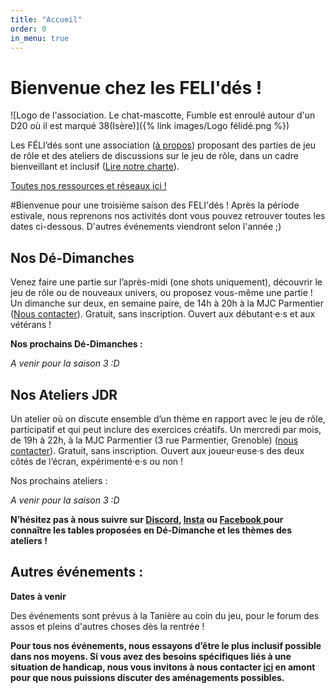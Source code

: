 ```yaml
---
title: "Accueil"
order: 0
in_menu: true
---
```

# Bienvenue chez les FELI'dés !

![Logo de l'association. Le chat-mascotte, Fumble est enroulé autour d'un D20 où il est marqué 38(Isère)]({% link images/Logo félidé.png %})

Les FÉLI’dés sont une association ([à propos](https://felides-jdr.fr/a%20propos%20de%20l%E2%80%99association.html)) proposant des parties de jeu de rôle et des ateliers de discussions sur le jeu de rôle, dans un cadre bienveillant et inclusif ([Lire notre charte](https://felides-jdr.fr/charte%20et%20statuts%20de%20l%E2%80%99association.html)).

<a href="https://linktr.ee/feli.des" class="bouton">Toutes nos ressources et réseaux ici !</a>

#Bienvenue pour une troisième saison des FELI'dés !
Après la période estivale, nous reprenons nos activités dont vous pouvez retrouver toutes les dates ci-dessous. D'autres événements viendront selon l'année ;)

## Nos Dé-Dimanches

Venez faire une partie sur l’après-midi (one shots uniquement), découvrir le jeu de rôle ou de nouveaux univers, ou proposez vous-même une partie ! 
Un dimanche sur deux, en semaine paire, de 14h à 20h à la MJC Parmentier ([Nous contacter](https://felides-jdr.fr/contact.html)). Gratuit, sans inscription. Ouvert aux débutant·e·s et aux vétérans ! 

**Nos prochains Dé-Dimanches :**

*A venir pour la saison 3 :D*

## Nos Ateliers JDR

Un atelier où on discute ensemble d’un thème en rapport avec le jeu de rôle, participatif et qui peut inclure des exercices créatifs. 
Un mercredi par mois, de 19h à 22h, à la MJC Parmentier (3 rue Parmentier, Grenoble) ([nous contacter](https://felides-jdr.fr/contact.html)). Gratuit, sans inscription. Ouvert aux joueur·euse·s des deux côtés de l’écran, expérimenté·e·s ou non !

Nos prochains ateliers :

*A venir pour la saison 3 :D*

**N’hésitez pas à nous suivre sur [Discord](https://discord.gg/dCk7svSNwb), [Insta](https://www.instagram.com/felides_grenoble/) ou [Facebook ](https://www.facebook.com/felides.grenoble) pour connaître les tables proposées en Dé-Dimanche et les thèmes des ateliers !**

## Autres événements :

**Dates à venir**

Des événements sont prévus à la Tanière au coin du jeu, pour le forum des assos et pleins d'autres choses dès la rentrée !


**Pour tous nos événements, nous essayons d’être le plus inclusif possible dans nos moyens. Si vous avez des besoins spécifiques liés à une situation de handicap, nous vous invitons à nous contacter [ici](https://felides-jdr.fr/contact.html) en amont pour que nous puissions discuter des aménagements possibles.** 